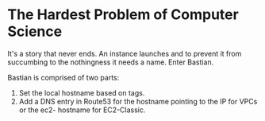 The Hardest Problem of Computer Science
=======================================

It's a story that never ends. An instance launches and to prevent it from succumbing to
the nothingness it needs a name. Enter Bastian.

Bastian is comprised of two parts:

  1. Set the local hostname based on tags.
  1. Add a DNS entry in Route53 for the hostname pointing to the IP for VPCs or the
     ec2-<ip> hostname for EC2-Classic.
